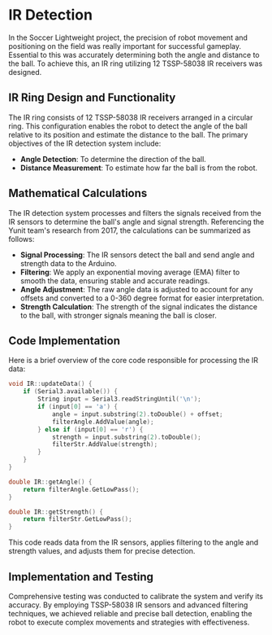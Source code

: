 # IR Detection

In the Soccer Lightweight project, the precision of robot movement and positioning on the field was really important for successful gameplay. Essential to this was accurately determining both the angle and distance to the ball. To achieve this, an IR ring utilizing 12 TSSP-58038 IR receivers was designed.


## IR Ring Design and Functionality

The IR ring consists of 12 TSSP-58038 IR receivers arranged in a circular ring. This configuration enables the robot to detect the angle of the ball relative to its position and estimate the distance to the ball. The primary objectives of the IR detection system include:


- **Angle Detection**: To determine the direction of the ball.
- **Distance Measurement**: To estimate how far the ball is from the robot.

## Mathematical Calculations

The IR detection system processes and filters the signals received from the IR sensors to determine the ball's angle and signal strength. Referencing the Yunit team's research from 2017, the calculations can be summarized as follows:

- **Signal Processing**: The IR sensors detect the ball and send angle and strength data to the Arduino.
- **Filtering**: We apply an exponential moving average (EMA) filter to smooth the data, ensuring stable and accurate readings.
- **Angle Adjustment**: The raw angle data is adjusted to account for any offsets and converted to a 0-360 degree format for easier interpretation.
- **Strength Calculation**: The strength of the signal indicates the distance to the ball, with stronger signals meaning the ball is closer.

## Code Implementation

Here is a brief overview of the core code responsible for processing the IR data:

```cpp
void IR::updateData() {
    if (Serial3.available()) {
        String input = Serial3.readStringUntil('\n');
        if (input[0] == 'a') {
            angle = input.substring(2).toDouble() + offset;
            filterAngle.AddValue(angle);
        } else if (input[0] == 'r') {
            strength = input.substring(2).toDouble();
            filterStr.AddValue(strength);
        }
    }
}

double IR::getAngle() {
    return filterAngle.GetLowPass();
}

double IR::getStrength() {
    return filterStr.GetLowPass();
}
```
This code reads data from the IR sensors, applies filtering to the angle and strength values, and adjusts them for precise detection.

## Implementation and Testing

Comprehensive testing was conducted to calibrate the system and verify its accuracy. By employing TSSP-58038 IR sensors and advanced filtering techniques, we achieved reliable and precise ball detection, enabling the robot to execute complex movements and strategies with effectiveness.